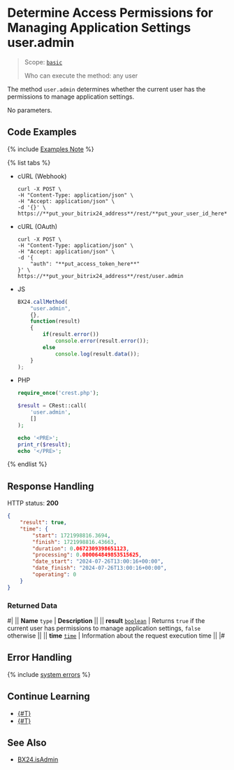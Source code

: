 # Determine Access Permissions for Managing Application Settings user.admin

> Scope: [`basic`](../../scopes/permissions.md)
>
> Who can execute the method: any user

The method `user.admin` determines whether the current user has the permissions to manage application settings.

No parameters.

## Code Examples

{% include [Examples Note](../../../_includes/examples.md) %}

{% list tabs %}

- cURL (Webhook)

    ```curl
    curl -X POST \
    -H "Content-Type: application/json" \
    -H "Accept: application/json" \
    -d '{}' \
    https://**put_your_bitrix24_address**/rest/**put_your_user_id_here**/**put_your_webhook_here**/user.admin
    ```

- cURL (OAuth)

    ```curl
    curl -X POST \
    -H "Content-Type: application/json" \
    -H "Accept: application/json" \
    -d '{
        "auth": "**put_access_token_here**"
    }' \
    https://**put_your_bitrix24_address**/rest/user.admin
    ```

- JS

    ```js
    BX24.callMethod(
        "user.admin",
        {},
        function(result)
        {
            if(result.error())
                console.error(result.error());
            else
                console.log(result.data());
        }
    );
    ```

- PHP

    ```php
    require_once('crest.php');

    $result = CRest::call(
        'user.admin',
        []
    );

    echo '<PRE>';
    print_r($result);
    echo '</PRE>';
    ```

{% endlist %}

## Response Handling

HTTP status: **200**

```json
{
    "result": true,
    "time": {
        "start": 1721998816.3694,
        "finish": 1721998816.43663,
        "duration": 0.0672309398651123,
        "processing": 0.000064849853515625,
        "date_start": "2024-07-26T13:00:16+00:00",
        "date_finish": "2024-07-26T13:00:16+00:00",
        "operating": 0
    }
}
```

### Returned Data

#|
|| **Name**
`type` | **Description** ||
|| **result**
[`boolean`](../../data-types.md) | Returns `true` if the current user has permissions to manage application settings, `false` otherwise ||
|| **time**
[`time`](../../data-types.md) | Information about the request execution time ||
|#

## Error Handling

{% include [system errors](../../../_includes/system-errors.md) %}

## Continue Learning

- [{#T}](./user-access.md)
- [{#T}](./profile.md)

## See Also

- [BX24.isAdmin](../../bx24-js-sdk/additional-functions/bx24-is-admin.md)